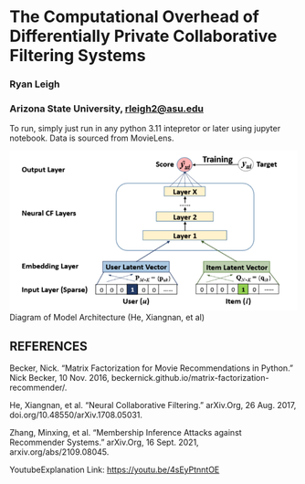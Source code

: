 # The Computational Overhead of Differentially Private Collaborative Filtering Systems 
### Ryan Leigh 
### Arizona State University, rleigh2@asu.edu 


To run, simply just run in any python 3.11 intepretor or later using jupyter notebook. Data is sourced from MovieLens.

![Diagram of Model Architecture](diagram.PNG)
Diagram of Model Architecture (He, Xiangnan, et al)

## REFERENCES 

Becker, Nick. “Matrix Factorization for Movie Recommendations in Python.” Nick Becker, 10 Nov. 2016, beckernick.github.io/matrix-factorization-recommender/. 

He, Xiangnan, et al. “Neural Collaborative Filtering.” arXiv.Org, 26 Aug. 2017, doi.org/10.48550/arXiv.1708.05031. 

Zhang, Minxing, et al. “Membership Inference Attacks against Recommender Systems.” arXiv.Org, 16 Sept. 2021, arxiv.org/abs/2109.08045. 

YoutubeExplanation Link: https://youtu.be/4sEyPtnntOE 